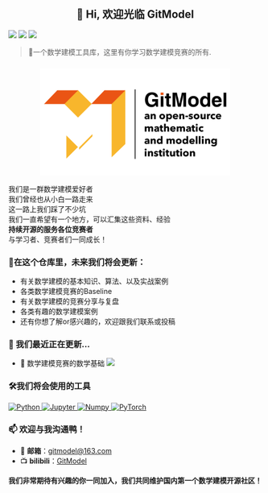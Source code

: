 <h2 align="center">👋 Hi, 欢迎光临 GitModel </h2>

[<img src="https://img.shields.io/badge/dynamic/json?url=https%3A%2F%2Fapi.spencerwoo.com%2Fsubstats%2F%3Fsource%3Dbilibili%26queryKey%3D1051016998&labelColor=FE7398&logo=bilibili&label=bilibili%20fans&query=%24.data.totalSubs&color=9cf">](https://space.bilibili.com/1051016998)
<img src="https://img.shields.io/badge/Powered%20by-Python3.8-brightgreen">
<img src="https://img.shields.io/badge/licence-Apache%202.0-orange">

> 🚀一个数学建模工具库，这里有你学习数学建模竞赛的所有.



<h3 align="center"> <img src="./figures/FULL LOGO 1.png" width = "75%" align=center /></h3>

我们是一群数学建模爱好者\
我们曾经也从小白一路走来\
这一路上我们踩了不少坑\
我们一直希望有一个地方，可以汇集这些资料、经验\
**持续开源的服务各位竞赛者**\
与学习者、竞赛者们一同成长！

### 🧩在这个仓库里，未来我们将会更新：
- 有关数学建模的基本知识、算法、以及实战案例
- 各类数学建模竞赛的Baseline
- 有关数学建模的竞赛分享与复盘
- 各类有趣的数学建模案例
- 还有你想了解or感兴趣的，欢迎跟我们联系或投稿

### 🌱 我们最近正在更新...
- 🧱 数学建模竞赛的数学基础 <img src="https://img.shields.io/badge/%E5%BC%80%E5%8F%91%E8%BF%9B%E5%BA%A6-65%25-lightgreen">

### 🛠️我们将会使用的工具
<p align='left'>
    <a href='https://www.python.org/'>
        <img src="https://www.vectorlogo.zone/logos/python/python-icon.svg" alt="Python" height="40"/>
    </a>
    <a href='https://jupyter.org/'>
        <img src="https://www.vectorlogo.zone/logos/jupyter/jupyter-icon.svg" alt="Jupyter" height="40"/> 
    </a>
    <a href='https://numpy.org/'>
        <img src="https://www.vectorlogo.zone/logos/numpy/numpy-icon.svg" alt="Numpy" height="40"/>
    </a>
    <a href="https://pytorch.org/"> 
        <img src="https://www.vectorlogo.zone/logos/pytorch/pytorch-icon.svg" alt="PyTorch" height="40"/> 
    </a>
</p>

### 📫 欢迎与我沟通鸭！
- 📧 **邮箱**：gitmodel@163.com
- 📺 **bilibili**：[GitModel](https://space.bilibili.com/1051016998)

**我们非常期待有兴趣的你一同加入，我们共同维护国内第一个数学建模开源社区！**
<!---
GitModelHub/GitModelHub is a ✨ special ✨ repository because its `README.md` (this file) appears on your GitHub profile.
You can click the Preview link to take a look at your changes.
--->

